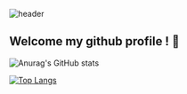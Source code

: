 <!--
**Heejae-L/Heejae-L** is a ✨ _special_ ✨ repository because its `README.md` (this file) appears on your GitHub profile.

Here are some ideas to get you started:

- 🔭 I’m currently working on ...
- 🌱 I’m currently learning ...
- 👯 I’m looking to collaborate on ...
- 🤔 I’m looking for help with ...
- 💬 Ask me about ...
- 📫 How to reach me: ...
- 😄 Pronouns: ...
- ⚡ Fun fact: ...
-->
![header](https://capsule-render.vercel.app/api?type=Transparent&color=auto&height=300&section=header&text=Heejae-L&fontSize=90)

## Welcome my github profile ! 👋
![Anurag's GitHub stats](https://github-readme-stats.vercel.app/api?username=Heejae-L&show_icons=true&theme=buefy)

[![Top Langs](https://github-readme-stats.vercel.app/api/top-langs/?username=Heejae-L)](https://github.com/Heejae-L/github-readme-stats)
